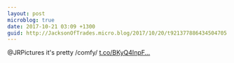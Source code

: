 ```yaml
---
layout: post
microblog: true
date: 2017-10-21 03:09 +1300
guid: http://JacksonOfTrades.micro.blog/2017/10/20/t921377886434504705.html
---
```

@JRPictures it's pretty /comfy/ [t.co/BKyQ4InpF...](https://t.co/BKyQ4InpFK)
